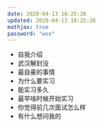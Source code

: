 ```yaml
---
date: 2020-04-13 18:25:26
updated: 2020-04-13 18:25:26
mathjax: true
password: "wsx"
---
```


- 自我介绍
- 武汉解封没
- 最自豪的事情
- 为什么要实习
- 能实习多久
- 最早啥时候开始实习
- 你觉得前几次面试怎么样
- 有什么想问我的